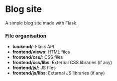 # Blog site

A simple blog site made with Flask.

### File organisation

<ul>
 	<li>
 		<b>backend/</b>: Flask API
 	</li>
	<li>
 		<b>frontend/views</b>: HTML files
	</li>
  <li>
		<b>frontend/css/</b>: CSS files
	</li>
	<li>
		<b>frontend/css/libs</b>: External CSS libraries (if any)
	</li>
	<li>
		<b>frontend/js/</b>: JS files
	</li>
	<li>
		<b>frontend/js/libs</b>: External JS libraries (if any)
	</li>
</ul>
